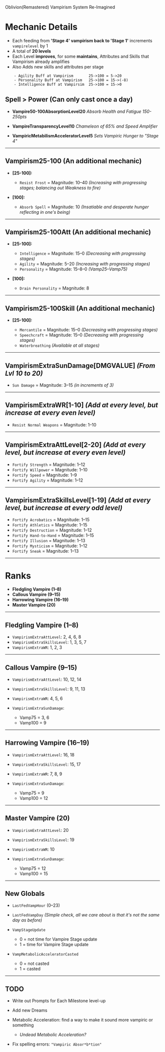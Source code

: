 Oblivion(Remastered) Vampirism System Re-Imagined



# Mechanic Details

- Each feeding from **'Stage 4' vampirism back to 'Stage 1'** increments `vampirelevel` by 1
- A total of **20 levels**
- Each Level **improves**, for some **maintains**, Attributes and Skills that Vampirism already amplifies
- Also Adds new skills and attributes per stage
```
    - Agility Buff at Vampirism       25->100 = 5->20
    - Personality Buff at Vampirism   25->100 = 15->(-8)
    - Intelligence Buff at Vampirsim  25->100 = 15->0
```


## Spell > Power (Can only cast once a day)

* **Vampire50-100AbsorptionLevel20**
  *Absorb Health and Fatigue 150-250pts*

* **VampireTransparencyLevel10**
  *Chameleon of 65% and Speed Amplifier*

* **VampiricMetabilismAcceleratorLevel5**
  *Sets Vampiric Hunger to "Stage 4"*

---

## Vampirism25-100 (An additional mechanic)

* **\[25-100]:**

  * `Resist Frost` = Magnitude: 10–40 *(Increasing with progressing stages; balancing out Weakness to fire)*

* **\[100]:**

  * `Absorb Spell` = Magnitude: 10 *(Insatiable and desperate hunger reflecting in one's being)*

---

## Vampirism25-100Att (An additional mechanic)

* **\[25-100]:**

  * `Intelligence` = Magnitude: 15–0 *(Decreasing with progressing stages)*
  * `Agility` = Magnitude: 5–20 *(Increasing with progressing stages)*
  * `Personality` = Magnitude: 15–8–0 *(Vamp25–Vamp75)*

* **\[100]:**

  * `Drain Personality` = Magnitude: 8

---

## Vampirism25-100Skill (An additional mechanic)

* **\[25-100]:**

  * `Mercantile` = Magnitude: 15–0 *(Decreasing with progressing stages)*
  * `Speechcraft` = Magnitude: 15–0 *(Decreasing with progressing stages)*
  * `Waterbreathing` *(Available at all stages)*

---

## VampirismExtraSunDamage\[DMGVALUE] *(From Lvl 10 to 20)*

* `Sun Damage` = Magnitude: 3–15 *(in increments of 3)*

---

## VampirismExtraWR\[1-10] *(Add at every level, but increase at every even level)*

* `Resist Normal Weapons` = Magnitude: 1–10

---

## VampirismExtraAttLevel\[2-20] *(Add at every level, but increase at every even level)*

* `Fortify Strength` = Magnitude: 1–12
* `Fortify Willpower` = Magnitude: 1–10
* `Fortify Speed` = Magnitude: 1–9
* `Fortify Agility` = Magnitude: 1–12

---

## VampirismExtraSkillsLevel\[1-19] *(Add at every level, but increase at every odd level)*

* `Fortify Acrobatics` = Magnitude: 1–15
* `Fortify Athletics` = Magnitude: 1–15
* `Fortify Destruction` = Magnitude: 1–12
* `Fortify Hand-to-Hand` = Magnitude: 1–15
* `Fortify Illusion` = Magnitude: 1–13
* `Fortify Mysticism` = Magnitude: 1–12
* `Fortify Sneak` = Magnitude: 1–13

---

# Ranks

* **Fledgling Vampire (1–8)**
* **Callous Vampire (9–15)**
* **Harrowing Vampire (16–19)**
* **Master Vampire (20)**

---

## Fledgling Vampire (1–8)

* `VampirismExtraAttLevel`: 2, 4, 6, 8
* `VampirismExtraSkillsLevel`: 1, 3, 5, 7
* `VampirismExtraWR`: 1, 2, 3

---

## Callous Vampire (9–15)

* `VampirismExtraAttLevel`: 10, 12, 14
* `VampirismExtraSkillsLevel`: 9, 11, 13
* `VampirismExtraWR`: 4, 5, 6
* `VampirismExtraSunDamage`:

  * Vamp75 = 3, 6
  * Vamp100 = 9

---

## Harrowing Vampire (16–19)

* `VampirismExtraAttLevel`: 16, 18
* `VampirismExtraSkillsLevel`: 15, 17
* `VampirismExtraWR`: 7, 8, 9
* `VampirismExtraSunDamage`:

  * Vamp75 = 9
  * Vamp100 = 12

---

## Master Vampire (20)

* `VampirismExtraAttLevel`: 20
* `VampirismExtraSkillsLevel`: 19
* `VampirismExtraWR`: 10
* `VampirismExtraSunDamage`:

  * Vamp75 = 12
  * Vamp100 = 15

---

## New Globals

* `LastFedVampHour` (0–23)
* `LastFedVampDay` *(Simple check, all we care about is that it's not the same day as before)*
* `VampStageUpdate`

  * 0 = not time for Vampire Stage update
  * 1 = time for Vampire Stage update
* `VampMetabolicAcceleratorCasted`

  * 0 = not casted
  * 1 = casted

---

## TODO

* Write out Prompts for Each Milestone level-up
* Add new Dreams
* Metabolic Acceleration: find a way to make it sound more vampiric or something

  * *Undead Metabolic Acceleration?*
* Fix spelling errors: `"Vampiric Absor*b*tion"`
